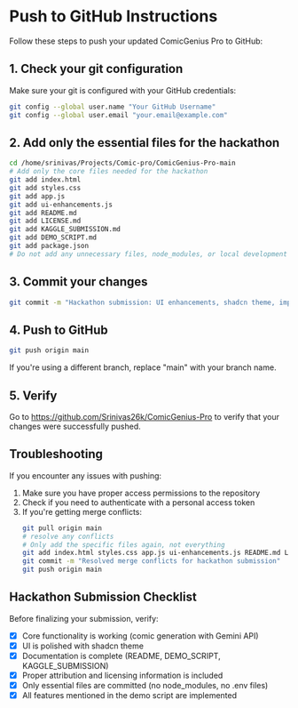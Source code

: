 # Push to GitHub Instructions

Follow these steps to push your updated ComicGenius Pro to GitHub:

## 1. Check your git configuration

Make sure your git is configured with your GitHub credentials:

```bash
git config --global user.name "Your GitHub Username"
git config --global user.email "your.email@example.com"
```

## 2. Add only the essential files for the hackathon

```bash
cd /home/srinivas/Projects/Comic-pro/ComicGenius-Pro-main
# Add only the core files needed for the hackathon
git add index.html
git add styles.css
git add app.js
git add ui-enhancements.js
git add README.md
git add LICENSE.md
git add KAGGLE_SUBMISSION.md
git add DEMO_SCRIPT.md
git add package.json
# Do not add any unnecessary files, node_modules, or local development files
```

## 3. Commit your changes

```bash
git commit -m "Hackathon submission: UI enhancements, shadcn theme, improved docs"
```

## 4. Push to GitHub

```bash
git push origin main
```

If you're using a different branch, replace "main" with your branch name.

## 5. Verify

Go to https://github.com/Srinivas26k/ComicGenius-Pro to verify that your changes were successfully pushed.

## Troubleshooting

If you encounter any issues with pushing:

1. Make sure you have proper access permissions to the repository
2. Check if you need to authenticate with a personal access token
3. If you're getting merge conflicts:
   ```bash
   git pull origin main
   # resolve any conflicts
   # Only add the specific files again, not everything
   git add index.html styles.css app.js ui-enhancements.js README.md LICENSE.md KAGGLE_SUBMISSION.md DEMO_SCRIPT.md package.json
   git commit -m "Resolved merge conflicts for hackathon submission"
   git push origin main
   ```

## Hackathon Submission Checklist

Before finalizing your submission, verify:

- [x] Core functionality is working (comic generation with Gemini API)
- [x] UI is polished with shadcn theme
- [x] Documentation is complete (README, DEMO_SCRIPT, KAGGLE_SUBMISSION)
- [x] Proper attribution and licensing information is included
- [x] Only essential files are committed (no node_modules, no .env files)
- [x] All features mentioned in the demo script are implemented
